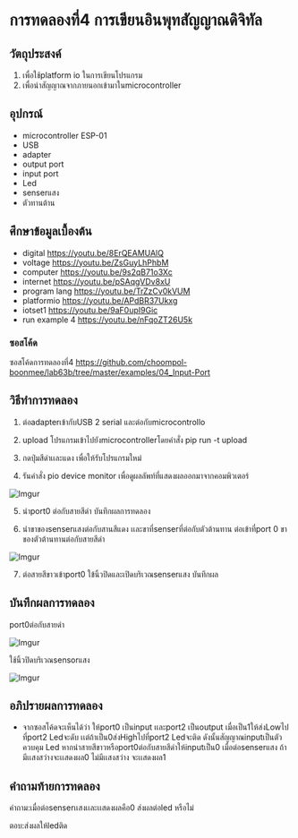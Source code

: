 # การทดลองที่4 การเขียนอินพุทสัญญาณดิจิทัล

## วัตถุประสงค์
1. เพื่อใช้platform io ในการเขียนโปรแกรม
2. เพื่อนำสัญญาณจากภายนอกเข้ามาในmicrocontroller

## อุปกรณ์
* microcontroller ESP-01
* USB
* adapter
* output port
* input port
* Led
* senserแสง
* ตัวทานต้าน

## ศึกษาข้อมูลเบื้องต้น
  * digital https://youtu.be/8ErQEAMUAlQ 
  * voltage https://youtu.be/ZsGuyLhPhbM
  * computer https://youtu.be/9s2qB71o3Xc
  * internet https://youtu.be/pSAqgVDv8xU
  * program lang https://youtu.be/TrZzCv0kVUM
  * platformio https://youtu.be/APdBR37Ukxg
  * iotset1 https://youtu.be/9aF0upI9Gic
  * run example 4 https://youtu.be/nFqoZT26U5k
### ซอสโค้ด

ซอสโค้ดการทดลองที่4 https://github.com/choompol-boonmee/lab63b/tree/master/examples/04_Input-Port

## วิธีทำการทดลอง
1. ต่อadapterเข้ากับUSB 2 serial และต่อกับmicrocontrollo


2. upload โปรแกรมเข้าไปยังmicrocontrollerโดยคำสั่ง  pip run -t upload

3. กดปุ่มสีดำเเละแดง เพื่อให้รับโปรแกรมใหม่

4. รันคำสั่ง pio device monitor เพื่อดูผลลัพท์ที่แสดงผลออกมาจากคอมพิวเตอร์

![Imgur](https://imgur.com/mSkHF8d.jpg)

5. นำport0 ต่อกับสายสีดำ บันทึกผลการทดลอง

6. นำขาของsenserแสงต่อกับสานสีแดง เเละขาที่senserที่ต่อกับตัวต้านทาน ต่อเข้าที่port 0 ขาของตัวต้านทานต่อกับสายสีดำ 

![Imgur](https://imgur.com/SuD4BLX.jpg)

7. ต่อสายสีขาวเข้าport0 ใข้นิ้วปิดและเปิดบริเวณsenserแสง บันทึกผล

## บันทึกผลการทดลอง

port0ต่อกับสายดำ

![Imgur](https://imgur.com/yYyoLuK.jpg)

ใช้นิ้วปิดบริเวณsensorแสง

![Imgur](https://imgur.com/BZCaGtb.jpg)

## อภิปรายผลการทดลอง

* จากซอสโค้ดจะเห็นได้ว่า ให้port0 เป็นinput เเละport2 เป็นoutput เมื่อเป็น1ให้ส่งLowไปที่port2 Ledจะดับ เเต่ถ้าเป็น0ส่งHighไปที่port2 Ledจะติด ดังนั้นสัญญาณinputเป็นตัวควบคุม Led หากนำสายสีขาวหรือport0ต่อกับสายสีดำให้inputเป็น0 เมื่อต่อsenserแสง ถ้ามีเเสงสว่างจะเเสดงผล0 ไม่มีเเสงสว่าง จะเเสดงผล1

## คำถามท้ายการทดลอง
คำถาม:เมื่อต่อsenserเเสงเเละเเสดงผลคือ0 ส่งผลต่อled หรือไม่

ตอบ:ส่งผลให้ledติด

